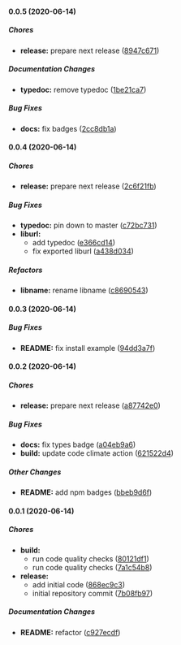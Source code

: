 #### 0.0.5 (2020-06-14)

##### Chores

* **release:**  prepare next release ([8947c671](https://github.com/gregoranders/ts-jhu-covid19/commit/8947c671bf1ac5f92d89d331c71a7ebc7ef59ef9))

##### Documentation Changes

* **typedoc:**  remove typedoc ([1be21ca7](https://github.com/gregoranders/ts-jhu-covid19/commit/1be21ca7abee81ec257d002b05189fc8def5e048))

##### Bug Fixes

* **docs:**  fix badges ([2cc8db1a](https://github.com/gregoranders/ts-jhu-covid19/commit/2cc8db1a4c21d49312ea3eb33fb16cab3217812a))

#### 0.0.4 (2020-06-14)

##### Chores

* **release:**  prepare next release ([2c6f21fb](https://github.com/gregoranders/ts-jhu-covid19/commit/2c6f21fb4e7d938d6564179eed788b2bb0c1fee9))

##### Bug Fixes

* **typedoc:**  pin down to master ([c72bc731](https://github.com/gregoranders/ts-jhu-covid19/commit/c72bc731b8a45fb79c432cf2e6d37fe56836c8a3))
* **liburl:**
  *  add typedoc ([e366cd14](https://github.com/gregoranders/ts-jhu-covid19/commit/e366cd1493df2b69df6da9038e564e7f0aaccfee))
  *  fix exported liburl ([a438d034](https://github.com/gregoranders/ts-jhu-covid19/commit/a438d0341502c9cee4ce299ab3d7d608470f5c0b))

##### Refactors

* **libname:**  rename libname ([c8690543](https://github.com/gregoranders/ts-jhu-covid19/commit/c869054320a272a675d0beb8d303365a8bc37673))

#### 0.0.3 (2020-06-14)

##### Bug Fixes

* **README:**  fix install example ([94dd3a7f](https://github.com/gregoranders/ts-jhu-covid19/commit/94dd3a7fb8ce163757439710a4894f812b3257ad))

#### 0.0.2 (2020-06-14)

##### Chores

* **release:**  prepare next release ([a87742e0](https://github.com/gregoranders/ts-jhu-covid19/commit/a87742e08356056c5b3f18671397d6123cfeec06))

##### Bug Fixes

* **docs:**  fix types badge ([a04eb9a6](https://github.com/gregoranders/ts-jhu-covid19/commit/a04eb9a629b17a9e742b6d3e844de8d3d0b897bd))
* **build:**  update code climate action ([621522d4](https://github.com/gregoranders/ts-jhu-covid19/commit/621522d4aa35766c7b8704aa298fe2d8830f5f79))

##### Other Changes

* **README:**  add npm badges ([bbeb9d6f](https://github.com/gregoranders/ts-jhu-covid19/commit/bbeb9d6f141e43d2f26d2e01fde0a018efeacfd8))

#### 0.0.1 (2020-06-14)

##### Chores

* **build:**
  *  run code quality checks ([80121df1](https://github.com/gregoranders/ts-jhu-covid19/commit/80121df14d7be708e3af2788000e6b9f3eacae9f))
  *  run code quality checks ([7a1c54b8](https://github.com/gregoranders/ts-jhu-covid19/commit/7a1c54b89447b2bf8a879f5551f5439b8c28b8cd))
* **release:**
  *  add initial code ([868ec9c3](https://github.com/gregoranders/ts-jhu-covid19/commit/868ec9c345c4c68c44985e201590ff40604025f9))
  *  initial repository commit ([7b08fb97](https://github.com/gregoranders/ts-jhu-covid19/commit/7b08fb979fb35c3769015a4cafe69a916bc6480d))

##### Documentation Changes

* **README:**  refactor ([c927ecdf](https://github.com/gregoranders/ts-jhu-covid19/commit/c927ecdff94a547c4ad71779c9471ad4571480eb))

